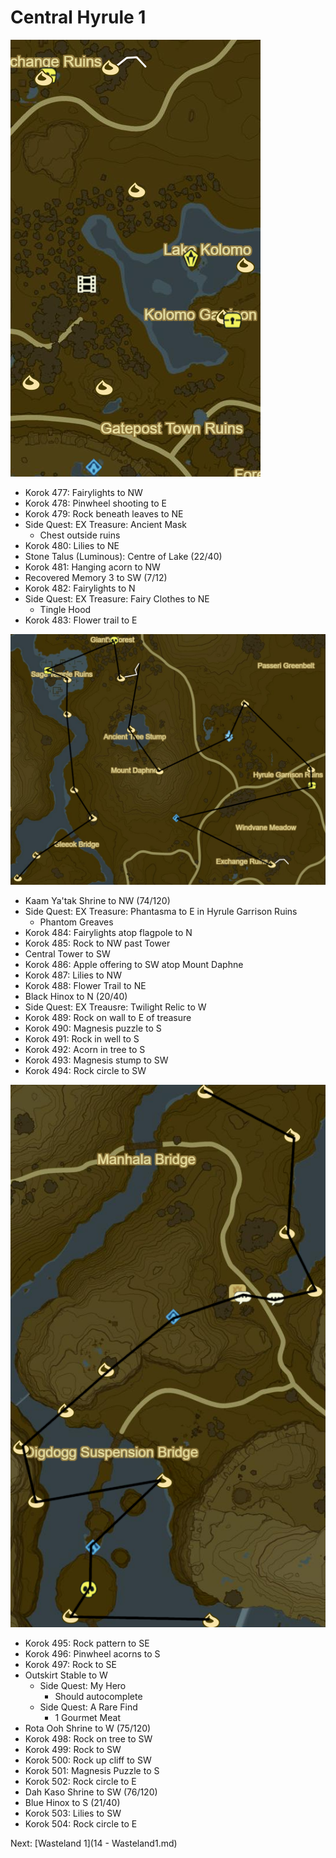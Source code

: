 # Central Hyrule 1

![Hyrule1](images/Hyrule1.PNG)

* Korok 477: Fairylights to NW
* Korok 478: Pinwheel shooting to E
* Korok 479: Rock beneath leaves to NE
* Side Quest: EX Treasure: Ancient Mask
  * Chest outside ruins
* Korok 480: Lilies to NE
* Stone Talus (Luminous): Centre of Lake (22/40)
* Korok 481: Hanging acorn to NW
* Recovered Memory 3 to SW (7/12)
* Korok 482: Fairylights to N
* Side Quest: EX Treasure: Fairy Clothes to NE
  * Tingle Hood
* Korok 483: Flower trail to E

![Hyrule2](images/Hyrule2.PNG)

* Kaam Ya'tak Shrine to NW (74/120)
* Side Quest: EX Treasure: Phantasma to E in Hyrule Garrison Ruins
  * Phantom Greaves
* Korok 484: Fairylights atop flagpole to N
* Korok 485: Rock to NW past Tower
* Central Tower to SW
* Korok 486: Apple offering to SW atop Mount Daphne
* Korok 487: Lilies to NW
* Korok 488: Flower Trail to NE
* Black Hinox to N (20/40)
* Side Quest: EX Treausre: Twilight Relic to W
* Korok 489: Rock on wall to E of treasure
* Korok 490: Magnesis puzzle to S
* Korok 491: Rock in well to S
* Korok 492: Acorn in tree to S
* Korok 493: Magnesis stump to SW
* Korok 494: Rock circle to SW

![Hyrule3](images/Hyrule3.PNG)

* Korok 495: Rock pattern to SE
* Korok 496: Pinwheel acorns to S
* Korok 497: Rock to SE
* Outskirt Stable to W
  * Side Quest: My Hero
    * Should autocomplete
  * Side Quest: A Rare Find
    * 1 Gourmet Meat
* Rota Ooh Shrine to W (75/120)
* Korok 498: Rock on tree to SW
* Korok 499: Rock to SW
* Korok 500: Rock up cliff to SW
* Korok 501: Magnesis Puzzle to S
* Korok 502: Rock circle to E
* Dah Kaso Shrine to SW (76/120)
* Blue Hinox to S (21/40)
* Korok 503: Lilies to SW
* Korok 504: Rock circle to E

Next: [Wasteland 1](14 - Wasteland1.md)

